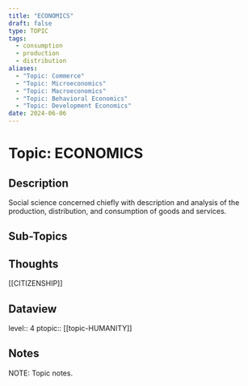```yaml
---
title: "ECONOMICS"
draft: false
type: TOPIC
tags:
  - consumption
  - production
  - distribution
aliases:
  - "Topic: Commerce"
  - "Topic: Microeconomics"
  - "Topic: Macroeconomics"
  - "Topic: Behavioral Economics"
  - "Topic: Development Economics"
date: 2024-06-06
---
```

# Topic: ECONOMICS
## Description
Social science concerned chiefly with description and analysis of the production, distribution, and consumption of goods and services.

## Sub-Topics


## Thoughts
[[CITIZENSHIP]]

## Dataview
level:: 4
ptopic:: [[topic-HUMANITY]]

## Notes
NOTE: Topic notes.
